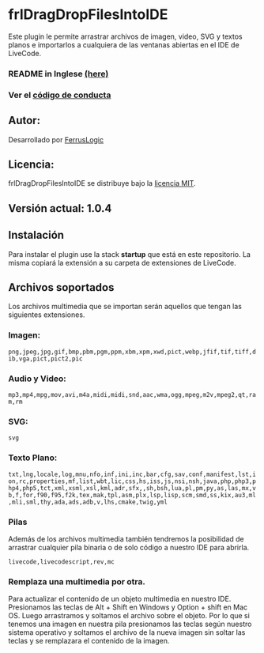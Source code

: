 # frlDragDropFilesIntoIDE

Este plugin le permite arrastrar archivos de imagen, video, SVG y textos planos e importarlos a cualquiera de las ventanas abiertas en el IDE de LiveCode.



### README in Inglese [(here)](README.md)

### Ver el [código de conducta](CODIGO_DE_CONDUCTA.md)

## Autor:

Desarrollado por [FerrusLogic](https://ferruslogic.com)



## Licencia:

frlDragDropFilesIntoIDE se distribuye bajo la [licencia MIT](LICENSE).



## Versión actual: 1.0.4



## Instalación

Para instalar el plugin use la stack **startup** que está en este repositorio. La misma copiará la extensión a su carpeta de extensiones de LiveCode.

## Archivos soportados

Los archivos multimedia que se importan serán aquellos que tengan las siguientes extensiones.

### Imagen:

``png,jpeg,jpg,gif,bmp,pbm,pgm,ppm,xbm,xpm,xwd,pict,webp,jfif,tif,tiff,dib,vga,pict,pict2,pic``

### Audio y Video:

``mp3,mp4,mpg,mov,avi,m4a,midi,midi,snd,aac,wma,ogg,mpeg,m2v,mpeg2,qt,ram,rm``

### SVG:

``svg``

### Texto Plano:

``txt,lng,locale,log,mnu,nfo,inf,ini,inc,bar,cfg,sav,conf,manifest,lst,ion,rc,properties,mf,list,wbt,lic,css,hs,iss,js,nsi,nsh,java,php,php3,php4,php5,tct,xml,xsml,xsl,kml,adr,sfx,,sh,bsh,lua,pl,pm,py,as,las,mx,vb,f,for,f90,f95,f2k,tex,mak,tpl,asm,plx,lsp,lisp,scm,smd,ss,kix,au3,ml,mli,sml,thy,ada,ads,adb,v,lhs,cmake,twig,yml``

### Pilas

Además de los archivos multimedia también tendremos la posibilidad de arrastrar cualquier pila binaria o de solo código a nuestro IDE para abrirla.

 ``livecode,livecodescript,rev,mc``

### Remplaza una multimedia por otra.

Para actualizar el contenido de un objeto multimedia en nuestro IDE. Presionamos las teclas de Alt + Shift en Windows y Option + shift en Mac OS. Luego arrastramos y soltamos el archivo sobre el objeto. Por lo que si tenemos una imagen en nuestra pila presionamos las teclas según nuestro sistema operativo y soltamos el archivo de la nueva imagen sin soltar las teclas y se remplazara el contenido de la imagen.
